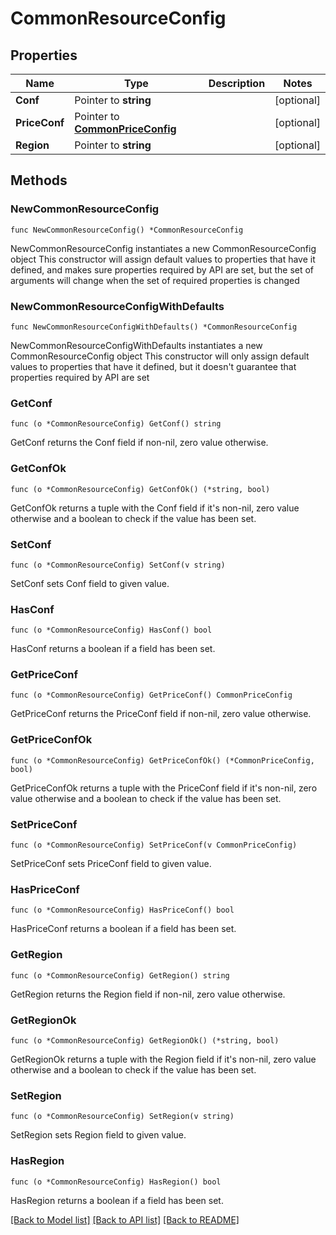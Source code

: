 # CommonResourceConfig

## Properties

Name | Type | Description | Notes
------------ | ------------- | ------------- | -------------
**Conf** | Pointer to **string** |  | [optional] 
**PriceConf** | Pointer to [**CommonPriceConfig**](CommonPriceConfig.md) |  | [optional] 
**Region** | Pointer to **string** |  | [optional] 

## Methods

### NewCommonResourceConfig

`func NewCommonResourceConfig() *CommonResourceConfig`

NewCommonResourceConfig instantiates a new CommonResourceConfig object
This constructor will assign default values to properties that have it defined,
and makes sure properties required by API are set, but the set of arguments
will change when the set of required properties is changed

### NewCommonResourceConfigWithDefaults

`func NewCommonResourceConfigWithDefaults() *CommonResourceConfig`

NewCommonResourceConfigWithDefaults instantiates a new CommonResourceConfig object
This constructor will only assign default values to properties that have it defined,
but it doesn't guarantee that properties required by API are set

### GetConf

`func (o *CommonResourceConfig) GetConf() string`

GetConf returns the Conf field if non-nil, zero value otherwise.

### GetConfOk

`func (o *CommonResourceConfig) GetConfOk() (*string, bool)`

GetConfOk returns a tuple with the Conf field if it's non-nil, zero value otherwise
and a boolean to check if the value has been set.

### SetConf

`func (o *CommonResourceConfig) SetConf(v string)`

SetConf sets Conf field to given value.

### HasConf

`func (o *CommonResourceConfig) HasConf() bool`

HasConf returns a boolean if a field has been set.

### GetPriceConf

`func (o *CommonResourceConfig) GetPriceConf() CommonPriceConfig`

GetPriceConf returns the PriceConf field if non-nil, zero value otherwise.

### GetPriceConfOk

`func (o *CommonResourceConfig) GetPriceConfOk() (*CommonPriceConfig, bool)`

GetPriceConfOk returns a tuple with the PriceConf field if it's non-nil, zero value otherwise
and a boolean to check if the value has been set.

### SetPriceConf

`func (o *CommonResourceConfig) SetPriceConf(v CommonPriceConfig)`

SetPriceConf sets PriceConf field to given value.

### HasPriceConf

`func (o *CommonResourceConfig) HasPriceConf() bool`

HasPriceConf returns a boolean if a field has been set.

### GetRegion

`func (o *CommonResourceConfig) GetRegion() string`

GetRegion returns the Region field if non-nil, zero value otherwise.

### GetRegionOk

`func (o *CommonResourceConfig) GetRegionOk() (*string, bool)`

GetRegionOk returns a tuple with the Region field if it's non-nil, zero value otherwise
and a boolean to check if the value has been set.

### SetRegion

`func (o *CommonResourceConfig) SetRegion(v string)`

SetRegion sets Region field to given value.

### HasRegion

`func (o *CommonResourceConfig) HasRegion() bool`

HasRegion returns a boolean if a field has been set.


[[Back to Model list]](../README.md#documentation-for-models) [[Back to API list]](../README.md#documentation-for-api-endpoints) [[Back to README]](../README.md)


